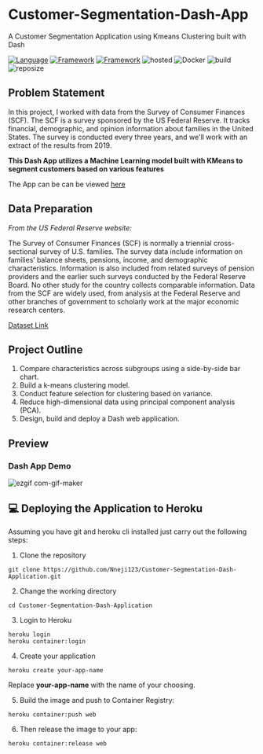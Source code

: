# Customer-Segmentation-Dash-App
A Customer Segmentation Application using Kmeans Clustering built with Dash

[![Language](https://img.shields.io/badge/Python-darkblue.svg?style=flat&logo=python&logoColor=white)](https://www.python.org)
[![Framework](https://img.shields.io/badge/sklearn-darkorange.svg?style=flat&logo=scikit-learn&logoColor=white)](http://www.pytorch.org/news.html)
[![Framework](https://img.shields.io/badge/Dash-blue.svg?style=flat&logo=Dash&logoColor=white)](https://custsegapp.herokuapp.com/docs)
![hosted](https://img.shields.io/badge/Heroku-430098?style=flat&logo=heroku&logoColor=white)
![Docker](https://img.shields.io/badge/Docker-blue?style=flat&logo=docker&logoColor=white)
![build](https://img.shields.io/badge/build-passing-brightgreen.svg?style=flat)
![reposize](https://img.shields.io/github/repo-size/Nneji123/Customer-Segmentation-Dash-Application)


## Problem Statement
In this project, I worked with data from the Survey of Consumer Finances (SCF). The SCF is a survey sponsored by the US Federal Reserve. It tracks financial, demographic, and opinion information about families in the United States. The survey is conducted every three years, and we'll work with an extract of the results from 2019.
 
**This Dash App utilizes a Machine Learning model built with KMeans to segment customers based on various features**


The App can be can be viewed [here](https://custsegapp.herokuapp.com)

## Data Preparation

*From the US Federal Reserve website:*

The Survey of Consumer Finances (SCF) is normally a triennial cross-sectional survey of U.S. families. The survey data include information on families’ balance sheets, pensions, income, and demographic characteristics. Information is also included from related surveys of pension providers and the earlier such surveys conducted by the Federal Reserve Board. No other study for the country collects comparable information. Data from the SCF are widely used, from analysis at the Federal Reserve and other branches of government to scholarly work at the major economic research centers.

[Dataset Link](https://www.federalreserve.gov/econres/scfindex.htm)

## Project Outline
1. Compare characteristics across subgroups using a side-by-side bar chart.
2. Build a k-means clustering model.
3. Conduct feature selection for clustering based on variance.
4. Reduce high-dimensional data using principal component analysis (PCA).
5. Design, build and deploy a Dash web application.


## Preview

### Dash App Demo

![ezgif com-gif-maker](https://user-images.githubusercontent.com/101701760/179729434-4c935131-90b4-486b-a73d-f3a220efa831.gif)

## 💻 Deploying the Application to Heroku
Assuming you have git and heroku cli installed just carry out the following steps:

1. Clone the repository

```
git clone https://github.com/Nneji123/Customer-Segmentation-Dash-Application.git
```

2. Change the working directory

```
cd Customer-Segmentation-Dash-Application
```

3. Login to Heroku

``` 
heroku login
heroku container:login
```

4. Create your application
```
heroku create your-app-name
```
Replace **your-app-name** with the name of your choosing.

5. Build the image and push to Container Registry:

```
heroku container:push web
```

6. Then release the image to your app:
 
```
heroku container:release web
```





